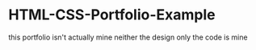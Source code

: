 # HTML-CSS-Portfolio-Example
this portfolio isn't actually mine neither the design only the code is mine
